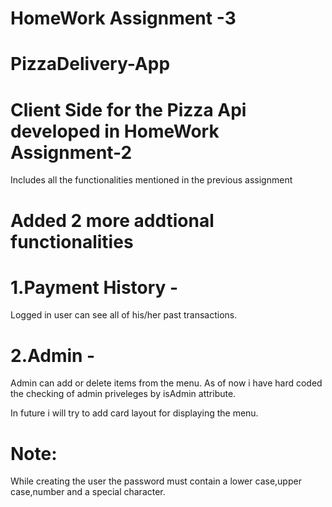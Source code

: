 #  HomeWork Assignment -3
#  PizzaDelivery-App



# Client Side for the Pizza Api developed in HomeWork Assignment-2

Includes all the functionalities mentioned in the previous assignment

# Added 2 more addtional functionalities

# 1.Payment History - 
 Logged in user can see all of his/her past transactions.
 
 # 2.Admin -
 Admin can add or delete items from the menu.
 As of now i have hard coded the checking of admin priveleges by isAdmin attribute.
 
 
 In future i will try to add card layout for displaying the menu.
 
 # Note:
  While creating the user the password must contain a lower case,upper case,number and a special character.
